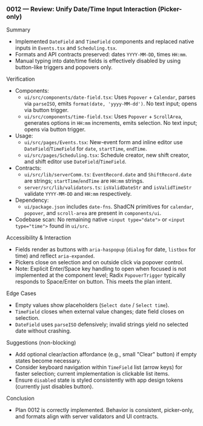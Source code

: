 ### 0012 — Review: Unify Date/Time Input Interaction (Picker-only)

Summary
- Implemented `DateField` and `TimeField` components and replaced native inputs in `Events.tsx` and `Scheduling.tsx`.
- Formats and API contracts preserved: dates `YYYY-MM-DD`, times `HH:mm`.
- Manual typing into date/time fields is effectively disabled by using button-like triggers and popovers only.

Verification
- Components:
  - `ui/src/components/date-field.tsx`: Uses `Popover` + `Calendar`, parses via `parseISO`, emits `format(date, 'yyyy-MM-dd')`. No text input; opens via button trigger.
  - `ui/src/components/time-field.tsx`: Uses `Popover` + `ScrollArea`, generates options in `HH:mm` increments, emits selection. No text input; opens via button trigger.
- Usage:
  - `ui/src/pages/Events.tsx`: New-event form and inline editor use `DateField`/`TimeField` for `date`, `startTime`, `endTime`.
  - `ui/src/pages/Scheduling.tsx`: Schedule creator, new shift creator, and shift editor use `DateField`/`TimeField`.
- Contracts:
  - `ui/src/lib/serverComm.ts`: `EventRecord.date` and `ShiftRecord.date` are strings; `startTime`/`endTime` are `HH:mm` strings.
  - `server/src/lib/validators.ts`: `isValidDateStr` and `isValidTimeStr` validate `YYYY-MM-DD` and `HH:mm` respectively.
- Dependency:
  - `ui/package.json` includes `date-fns`. ShadCN primitives for `calendar`, `popover`, and `scroll-area` are present in `components/ui`.
- Codebase scan: No remaining native `<input type="date">` or `<input type="time">` found in `ui/src`.

Accessibility & Interaction
- Fields render as buttons with `aria-haspopup` (`dialog` for date, `listbox` for time) and reflect `aria-expanded`.
- Pickers close on selection and on outside click via popover control.
- Note: Explicit Enter/Space key handling to open when focused is not implemented at the component level; Radix `PopoverTrigger` typically responds to Space/Enter on button. This meets the plan intent.

Edge Cases
- Empty values show placeholders (`Select date` / `Select time`).
- `TimeField` closes when external value changes; date field closes on selection.
- `DateField` uses `parseISO` defensively; invalid strings yield no selected date without crashing.

Suggestions (non-blocking)
- Add optional clear/action affordance (e.g., small "Clear" button) if empty states become necessary.
- Consider keyboard navigation within `TimeField` list (arrow keys) for faster selection; current implementation is clickable list items.
- Ensure `disabled` state is styled consistently with app design tokens (currently just disables button).

Conclusion
- Plan 0012 is correctly implemented. Behavior is consistent, picker-only, and formats align with server validators and UI contracts.


